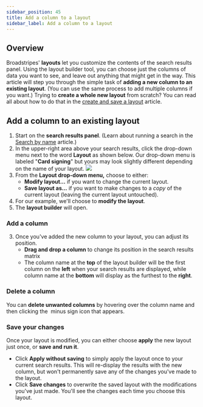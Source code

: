 ```yaml
---
sidebar_position: 45
title: Add a column to a layout
sidebar_label: Add a column to a layout
---
```


## Overview
Broadstripes' **layouts** let you customize the contents of the search results panel. Using the layout builder tool, you can choose just the columns of data you want to see, and leave out anything that might get in the way.
This article will step you through the simple task of **adding a new column to an existing layout**. (You can use the same process to add multiple columns if you want.)
Trying to **create a whole new layout** from scratch? You can read all about how to do that in the [create and save a layout](https://help.broadstripes.com/help-articles/using-broadstripes/customize/save-a-layout/) article.
## Add a column to an existing layout
1. Start on the **search results panel**. (Learn about running a search in the [Search by name](https://help.broadstripes.com/help-articles/using-broadstripes/search/search-by-name/) article.)
2. In the upper-right area above your search results, click the drop-down menu next to the word **Layout** as shown below. Our drop-down menu is labeled "**Card signing**" but yours may look slightly different depending on the name of your layout.
![](/img/getting-started/78812ee-SaveLayoutModMenu.png)
1. From the **Layout drop-down menu,** choose to either:
    - **Modify layout...** if you want to change the current layout.
    - **Save layout as...** if you want to make changes to a _copy_ of the current layout (leaving the current layout untouched).
2. For our example, we'll choose to **modify the layout**.
3. The **layout builder** will open.
### Add a column
3. Once you've added the new column to your layout, you can adjust its position.
    - **Drag and drop a column** to change its position in the search results matrix
    - The column name at the **top** of the layout builder will be the first column on the **left** when your search results are displayed, while column name at the **bottom** will display as the furthest to the **right**.
### Delete a column
You can **delete unwanted columns** by hovering over the column name and then clicking the  minus sign icon that appears.
### Save your changes
Once your layout is modified, you can either choose **apply** the new layout just once, or **save and run it**.
- Click **Apply without saving** to simply apply the layout once to your current search results. This will re-display the results with the new column, but won't permanently save any of the changes you've made to the layout.
- Click **Save changes** to overwrite the saved layout with the modifications you've just made. You'll see the changes each time you choose this layout.